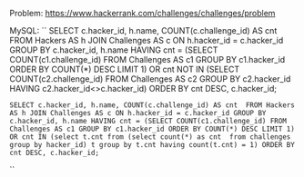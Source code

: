 Problem: https://www.hackerrank.com/challenges/challenges/problem

MySQL: 
``
SELECT c.hacker_id, h.name, COUNT(c.challenge_id) AS cnt 
FROM Hackers AS h JOIN Challenges AS c ON h.hacker_id = c.hacker_id
GROUP BY c.hacker_id, h.name HAVING
cnt = (SELECT COUNT(c1.challenge_id) FROM Challenges AS c1 GROUP BY c1.hacker_id ORDER BY COUNT(*) DESC LIMIT 1) OR
cnt NOT IN (SELECT COUNT(c2.challenge_id) FROM Challenges AS c2 GROUP BY c2.hacker_id HAVING c2.hacker_id<>c.hacker_id)
ORDER BY cnt DESC, c.hacker_id;



``
SELECT c.hacker_id, h.name, COUNT(c.challenge_id) AS cnt 
FROM Hackers AS h JOIN Challenges AS c ON h.hacker_id = c.hacker_id
GROUP BY c.hacker_id, h.name HAVING
cnt = (SELECT COUNT(c1.challenge_id) FROM Challenges AS c1 GROUP BY c1.hacker_id ORDER BY COUNT(*) DESC LIMIT 1) OR
cnt IN (select t.cnt
         from (select count(*) as cnt 
               from challenges
               group by hacker_id) t
         group by t.cnt
         having count(t.cnt) = 1)
ORDER BY cnt DESC, c.hacker_id;
``











``
